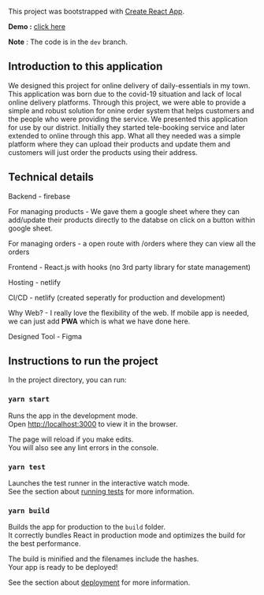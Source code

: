 This project was bootstrapped with [Create React App](https://github.com/facebook/create-react-app).

**Demo :** [click here](https://m3fresh-beta.netlify.app/) 

**Note** : The code is in the `dev` branch.

## Introduction to this application

We designed this project for online delivery of daily-essentials in my town. This application was born due to the covid-19 situation and lack of local online delivery platforms. Through this project, we were able to provide a simple and robust solution for onine order system that helps customers and the people who were providing the service. We presented this application for use by our district. 
Initially they started tele-booking service and later extended to online through this app. What all they needed was a simple platform where they can upload their products and update them and customers will just order the products using their address.

## Technical details 
Backend - firebase

For managing products - We gave them a google sheet where they can add/update their products directly to the databse on click on a button within google sheet.

For managing orders - a open route with /orders where they can view all the orders

Frontend - React.js with hooks (no 3rd party library for state management)

Hosting - netlify

CI/CD - netlify (created seperatly for production and development)

Why Web? - I really love the flexibility of the web. If mobile app is needed, we can just add **PWA** which is what we have done here.

Designed Tool - Figma


## Instructions to run the project

In the project directory, you can run:

### `yarn start`

Runs the app in the development mode.<br />
Open [http://localhost:3000](http://localhost:3000) to view it in the browser.

The page will reload if you make edits.<br />
You will also see any lint errors in the console.

### `yarn test`

Launches the test runner in the interactive watch mode.<br />
See the section about [running tests](https://facebook.github.io/create-react-app/docs/running-tests) for more information.

### `yarn build`

Builds the app for production to the `build` folder.<br />
It correctly bundles React in production mode and optimizes the build for the best performance.

The build is minified and the filenames include the hashes.<br />
Your app is ready to be deployed!

See the section about [deployment](https://facebook.github.io/create-react-app/docs/deployment) for more information.



